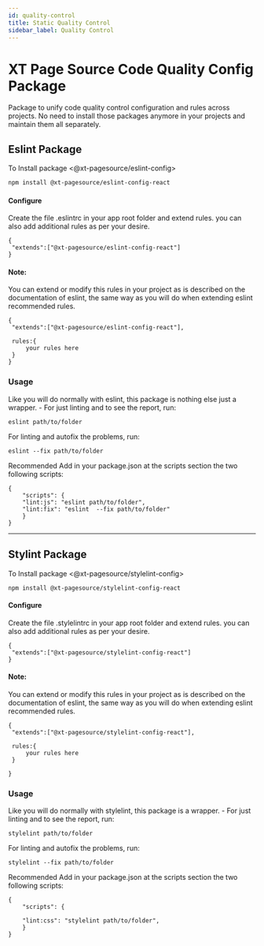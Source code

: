 ```yaml
---
id: quality-control
title: Static Quality Control
sidebar_label: Quality Control
---
```


# XT Page Source Code Quality Config Package

Package to unify code quality control configuration and rules across projects. No need to install those packages anymore in your projects and maintain them all separately.

## Eslint Package

To Install package <@xt-pagesource/eslint-config>

```sh
npm install @xt-pagesource/eslint-config-react
```

#### Configure

Create the file .eslintrc in your app root folder and extend rules. you can also add additional rules as per your desire.

```
{
 "extends":["@xt-pagesource/eslint-config-react"]
}
```

#### Note:
 You can extend or modify this rules in your project as is described on the documentation of eslint, the same way as you will do when extending eslint recommended rules.

```
{
 "extends":["@xt-pagesource/eslint-config-react"],

 rules:{
     your rules here
 }
}
```

### Usage

Like you will do normally with eslint, this package is nothing else just a wrapper. - For just linting and to see the report, run:

```
eslint path/to/folder
```

For linting and autofix the problems, run:

```
eslint --fix path/to/folder
```

Recommended
Add in your package.json at the scripts section the two following scripts:

```
{
    "scripts": {
    "lint:js": "eslint path/to/folder",
    "lint:fix": "eslint  --fix path/to/folder"
    }
}
```

---

## Stylint Package

To Install package <@xt-pagesource/stylelint-config>

```
npm install @xt-pagesource/stylelint-config-react
```

#### Configure

Create the file .stylelintrc in your app root folder and extend rules. you can also add additional rules as per your desire.

```
{
 "extends":["@xt-pagesource/stylelint-config-react"]
}
```

#### Note: 
You can extend or modify this rules in your project as is described on the documentation of eslint, the same way as you will do when extending eslint recommended rules.

```
{
 "extends":["@xt-pagesource/stylelint-config-react"],

 rules:{
     your rules here
 }

}
```

### Usage

Like you will do normally with stylelint, this package is a wrapper. - For just linting and to see the report, run:

```
stylelint path/to/folder
```

For linting and autofix the problems, run:

```
stylelint --fix path/to/folder
```

Recommended
Add in your package.json at the scripts section the two following scripts:

```
{
    "scripts": {

    "lint:css": "stylelint path/to/folder",
    }
}
```